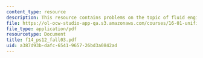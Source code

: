 ```yaml
---
content_type: resource
description: This resource contains problems on the topic of fluid engineering.
file: https://ol-ocw-studio-app-qa.s3.amazonaws.com/courses/16-01-unified-engineering-i-ii-iii-iv-fall-2005-spring-2006/a387d93bdafc6541965726bd3a0842ad_f14_ps12_fall03.pdf
file_type: application/pdf
resourcetype: Document
title: f14_ps12_fall03.pdf
uid: a387d93b-dafc-6541-9657-26bd3a0842ad
---
```

